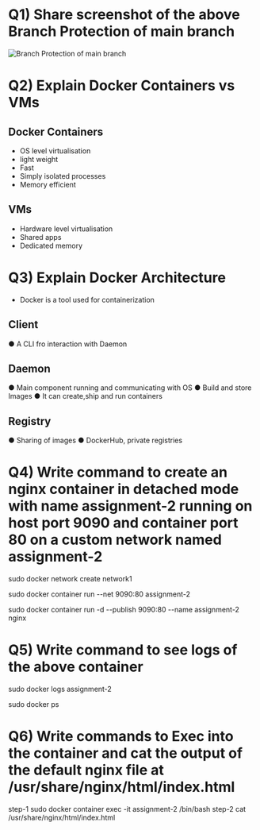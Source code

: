 # Q1) Share screenshot of the above Branch Protection of main branch

![Branch Protection of main branch](https://user-images.githubusercontent.com/62700476/194774394-a514f13d-35b8-42e2-90a0-0504059f3fad.png)


# Q2) Explain Docker Containers vs VMs

## Docker Containers

- OS level virtualisation
- light weight
- Fast
- Simply isolated processes 
- Memory efficient

## VMs

- Hardware level virtualisation
- Shared apps
- Dedicated memory

# Q3) Explain Docker Architecture

- Docker is a tool used for containerization
## Client
● A CLI fro interaction with Daemon

## Daemon
● Main component running and communicating with OS
● Build and store Images
● It can create,ship and run containers

## Registry
● Sharing of images
● DockerHub, private registries

# Q4) Write command to create an nginx container in detached mode with name assignment-2 running on host port 9090 and container port 80 on a custom network named assignment-2

sudo docker network create network1

sudo docker container run --net 9090:80 assignment-2 

sudo docker container run -d --publish 9090:80 --name assignment-2 nginx

# Q5) Write command to see logs of the above container

sudo docker logs assignment-2

sudo docker ps

# Q6) Write commands to Exec into the container and cat the output of the default nginx file at /usr/share/nginx/html/index.html

step-1 sudo docker container exec -it assignment-2 /bin/bash 
step-2  cat /usr/share/nginx/html/index.html

